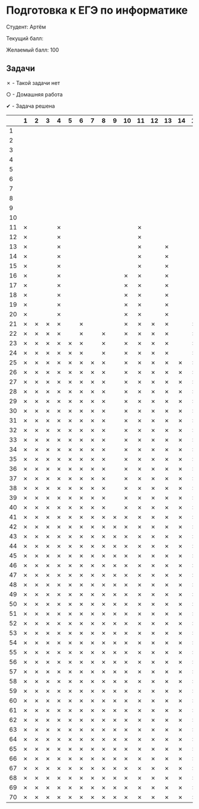 # Подготовка к ЕГЭ по информатике

Студент: Артём

Текущий балл: 

Желаемый балл: 100

## Задачи

✗ - Такой задачи нет

○ - Домашняя работа

✔︎ - Задача решена



|    | 1 | 2 | 3 | 4 | 5 | 6 | 7 | 8 | 9 | 10 | 11 | 12 | 13 | 14 | 15 | 16 | 17 | 18 | 19 | 20 | 21 | 22 | 23 | 24 | 25 | 26 | 27 |
|----|---|---|---|---|---|---|---|---|---|----|----|----|----|----|----|----|----|----|----|----|----|----|----|----|----|----|----|
| 1  |   |   |   |   |   |   |   |   |   |    |    |    |    |    |    |    |    |    |    |    |    |    |    |    |    |    |    |
| 2  |   |   |   |   |   |   |   |   |   |    |    |    |    |    |    |    |    |    |    |    |    |    |    |    |    |    |    |
| 3  |   |   |   |   |   |   |   |   |   |    |    |    |    |    |    |    |    |    |    |    |    |    |    |    |    |    |    |
| 4  |   |   |   |   |   |   |   |   |   |    |    |    |    |    |    |    |    |    |    |    |    |    |    |    |    |    |    |
| 5  |   |   |   |   |   |   |   |   |   |    |    |    |    |    |    |    |    |    |    |    |    |    |    |    |    |    |    |
| 6  |   |   |   |   |   |   |   |   |   |    |    |    |    |    |    |    |    |    |    |    |    |    |    |    |    |    |    |
| 7  |   |   |   |   |   |   |   |   |   |    |    |    |    |    |    |    |    |    |    |    |    |    |    |    |    |    |    |
| 8  |   |   |   |   |   |   |   |   |   |    |    |    |    |    |    |    |    |    |    |    |    |    |    |    |    |    |    |
| 9  |   |   |   |   |   |   |   |   |   |    |    |    |    |    |    |    |    |    |    |    |    |    |    |    |    |    |    |
| 10 |   |   |   |   |   |   |   |   |   |    |    |    |    |    |    |    |    |    |    |    |    |    |    |    |    |    |    |
| 11 | ✗ |   |   | ✗ |   |   |   |   |   |    | ✗  |    |    |    |    |    |    |    |    |    |    |    |    |    |    |    |    |
| 12 | ✗ |   |   | ✗ |   |   |   |   |   |    | ✗  |    |    |    |    |    |    |    |    |    |    |    |    |    |    |    |    |
| 13 | ✗ |   |   | ✗ |   |   |   |   |   |    | ✗  |    | ✗  |    |    |    |    |    |    |    |    |    |    |    |    |    |    |
| 14 | ✗ |   |   | ✗ |   |   |   |   |   |    | ✗  |    | ✗  |    |    |    |    |    |    |    |    |    |    |    |    |    |    |
| 15 | ✗ |   |   | ✗ |   |   |   |   |   |    | ✗  |    | ✗  |    |    |    |    |    |    |    |    |    |    |    |    |    |    |
| 16 | ✗ |   |   | ✗ |   |   |   |   |   | ✗  | ✗  |    | ✗  |    |    |    |    |    |    |    |    | ✗  |    |    |    |    |    |
| 17 | ✗ |   |   | ✗ |   |   |   |   |   | ✗  | ✗  |    | ✗  |    |    |    |    |    | ✗  | ✗  | ✗  | ✗  |    |    |    |    |    |
| 18 | ✗ |   |   | ✗ |   |   |   |   |   | ✗  | ✗  |    | ✗  |    |    |    |    |    | ✗  | ✗  | ✗  | ✗  |    |    |    |    |    |
| 19 | ✗ |   |   | ✗ |   |   |   |   |   | ✗  | ✗  |    | ✗  |    |    |    |    |    | ✗  | ✗  | ✗  | ✗  |    |    |    |    |    |
| 20 | ✗ |   |   | ✗ |   |   |   |   |   | ✗  | ✗  |    | ✗  |    |    |    |    |    | ✗  | ✗  | ✗  | ✗  |    |    |    |    |    |
| 21 | ✗ | ✗ | ✗ | ✗ |   | ✗ |   |   |   | ✗  | ✗  | ✗  | ✗  |    | ✗  |    | ✗  |    | ✗  | ✗  | ✗  | ✗  |    |    |    |    |    |
| 22 | ✗ | ✗ | ✗ | ✗ |   | ✗ |   | ✗ |   | ✗  | ✗  | ✗  | ✗  |    | ✗  |    | ✗  |    | ✗  | ✗  | ✗  | ✗  |    |    |    |    |    |
| 23 | ✗ | ✗ | ✗ | ✗ | ✗ | ✗ |   | ✗ |   | ✗  | ✗  | ✗  | ✗  |    | ✗  |    | ✗  |    | ✗  | ✗  | ✗  | ✗  |    |    |    |    |    |
| 24 | ✗ | ✗ | ✗ | ✗ | ✗ | ✗ |   | ✗ |   | ✗  | ✗  | ✗  | ✗  |    | ✗  |    | ✗  |    | ✗  | ✗  | ✗  | ✗  |    |    |    |    |    |
| 25 | ✗ | ✗ | ✗ | ✗ | ✗ | ✗ | ✗ | ✗ |   | ✗  | ✗  | ✗  | ✗  | ✗  | ✗  |    | ✗  |    | ✗  | ✗  | ✗  | ✗  |    |    |    |    |    |
| 26 | ✗ | ✗ | ✗ | ✗ | ✗ | ✗ | ✗ | ✗ |   | ✗  | ✗  | ✗  | ✗  | ✗  | ✗  |    | ✗  |    | ✗  | ✗  | ✗  | ✗  | ✗  |    |    | ✗  |    |
| 27 | ✗ | ✗ | ✗ | ✗ | ✗ | ✗ | ✗ | ✗ |   | ✗  | ✗  | ✗  | ✗  | ✗  | ✗  |    | ✗  |    | ✗  | ✗  | ✗  | ✗  | ✗  |    |    | ✗  |    |
| 28 | ✗ | ✗ | ✗ | ✗ | ✗ | ✗ | ✗ | ✗ |   | ✗  | ✗  | ✗  | ✗  | ✗  | ✗  |    | ✗  |    | ✗  | ✗  | ✗  | ✗  | ✗  |    |    | ✗  |    |
| 29 | ✗ | ✗ | ✗ | ✗ | ✗ | ✗ | ✗ | ✗ |   | ✗  | ✗  | ✗  | ✗  | ✗  | ✗  |    | ✗  | ✗  | ✗  | ✗  | ✗  | ✗  | ✗  |    |    | ✗  |    |
| 30 | ✗ | ✗ | ✗ | ✗ | ✗ | ✗ | ✗ | ✗ |   | ✗  | ✗  | ✗  | ✗  | ✗  | ✗  |    | ✗  | ✗  | ✗  | ✗  | ✗  | ✗  | ✗  |    |    | ✗  |    |
| 31 | ✗ | ✗ | ✗ | ✗ | ✗ | ✗ | ✗ | ✗ |   | ✗  | ✗  | ✗  | ✗  | ✗  | ✗  | ✗  | ✗  | ✗  | ✗  | ✗  | ✗  | ✗  | ✗  |    | ✗  | ✗  |    |
| 32 | ✗ | ✗ | ✗ | ✗ | ✗ | ✗ | ✗ | ✗ |   | ✗  | ✗  | ✗  | ✗  | ✗  | ✗  | ✗  | ✗  | ✗  | ✗  | ✗  | ✗  | ✗  | ✗  |    | ✗  | ✗  |    |
| 33 | ✗ | ✗ | ✗ | ✗ | ✗ | ✗ | ✗ | ✗ |   | ✗  | ✗  | ✗  | ✗  | ✗  | ✗  | ✗  | ✗  | ✗  | ✗  | ✗  | ✗  | ✗  | ✗  |    | ✗  | ✗  |    |
| 34 | ✗ | ✗ | ✗ | ✗ | ✗ | ✗ | ✗ | ✗ |   | ✗  | ✗  | ✗  | ✗  | ✗  | ✗  | ✗  | ✗  | ✗  | ✗  | ✗  | ✗  | ✗  | ✗  |    | ✗  | ✗  |    |
| 35 | ✗ | ✗ | ✗ | ✗ | ✗ | ✗ | ✗ | ✗ |   | ✗  | ✗  | ✗  | ✗  | ✗  | ✗  | ✗  | ✗  | ✗  | ✗  | ✗  | ✗  | ✗  | ✗  |    | ✗  | ✗  |    |
| 36 | ✗ | ✗ | ✗ | ✗ | ✗ | ✗ | ✗ | ✗ |   | ✗  | ✗  | ✗  | ✗  | ✗  | ✗  | ✗  | ✗  | ✗  | ✗  | ✗  | ✗  | ✗  | ✗  |    | ✗  | ✗  |    |
| 37 | ✗ | ✗ | ✗ | ✗ | ✗ | ✗ | ✗ | ✗ |   | ✗  | ✗  | ✗  | ✗  | ✗  | ✗  | ✗  | ✗  | ✗  | ✗  | ✗  | ✗  | ✗  | ✗  |    | ✗  | ✗  |    |
| 38 | ✗ | ✗ | ✗ | ✗ | ✗ | ✗ | ✗ | ✗ |   | ✗  | ✗  | ✗  | ✗  | ✗  | ✗  | ✗  | ✗  | ✗  | ✗  | ✗  | ✗  | ✗  | ✗  |    | ✗  | ✗  |    |
| 39 | ✗ | ✗ | ✗ | ✗ | ✗ | ✗ | ✗ | ✗ |   | ✗  | ✗  | ✗  | ✗  | ✗  | ✗  | ✗  | ✗  | ✗  | ✗  | ✗  | ✗  | ✗  | ✗  |    | ✗  | ✗  |    |
| 40 | ✗ | ✗ | ✗ | ✗ | ✗ | ✗ | ✗ | ✗ |   | ✗  | ✗  | ✗  | ✗  | ✗  | ✗  | ✗  | ✗  | ✗  | ✗  | ✗  | ✗  | ✗  | ✗  |    | ✗  | ✗  |    |
| 41 | ✗ | ✗ | ✗ | ✗ | ✗ | ✗ | ✗ | ✗ | ✗ | ✗  | ✗  | ✗  | ✗  | ✗  | ✗  | ✗  | ✗  | ✗  | ✗  | ✗  | ✗  | ✗  | ✗  |    | ✗  | ✗  |    |
| 42 | ✗ | ✗ | ✗ | ✗ | ✗ | ✗ | ✗ | ✗ | ✗ | ✗  | ✗  | ✗  | ✗  | ✗  | ✗  | ✗  | ✗  | ✗  | ✗  | ✗  | ✗  | ✗  | ✗  |    | ✗  | ✗  |    |
| 43 | ✗ | ✗ | ✗ | ✗ | ✗ | ✗ | ✗ | ✗ | ✗ | ✗  | ✗  | ✗  | ✗  | ✗  | ✗  | ✗  | ✗  | ✗  | ✗  | ✗  | ✗  | ✗  | ✗  |    | ✗  | ✗  |    |
| 44 | ✗ | ✗ | ✗ | ✗ | ✗ | ✗ | ✗ | ✗ | ✗ | ✗  | ✗  | ✗  | ✗  | ✗  | ✗  | ✗  | ✗  | ✗  | ✗  | ✗  | ✗  | ✗  | ✗  |    | ✗  | ✗  |    |
| 45 | ✗ | ✗ | ✗ | ✗ | ✗ | ✗ | ✗ | ✗ | ✗ | ✗  | ✗  | ✗  | ✗  | ✗  | ✗  | ✗  | ✗  | ✗  | ✗  | ✗  | ✗  | ✗  | ✗  |    | ✗  | ✗  |    |
| 46 | ✗ | ✗ | ✗ | ✗ | ✗ | ✗ | ✗ | ✗ | ✗ | ✗  | ✗  | ✗  | ✗  | ✗  | ✗  | ✗  | ✗  | ✗  | ✗  | ✗  | ✗  | ✗  | ✗  |    | ✗  | ✗  |    |
| 47 | ✗ | ✗ | ✗ | ✗ | ✗ | ✗ | ✗ | ✗ | ✗ | ✗  | ✗  | ✗  | ✗  | ✗  | ✗  | ✗  | ✗  | ✗  | ✗  | ✗  | ✗  | ✗  | ✗  |    | ✗  | ✗  |    |
| 48 | ✗ | ✗ | ✗ | ✗ | ✗ | ✗ | ✗ | ✗ | ✗ | ✗  | ✗  | ✗  | ✗  | ✗  | ✗  | ✗  | ✗  | ✗  | ✗  | ✗  | ✗  | ✗  | ✗  | ✗  | ✗  | ✗  |    |
| 49 | ✗ | ✗ | ✗ | ✗ | ✗ | ✗ | ✗ | ✗ | ✗ | ✗  | ✗  | ✗  | ✗  | ✗  | ✗  | ✗  | ✗  | ✗  | ✗  | ✗  | ✗  | ✗  | ✗  | ✗  | ✗  | ✗  |    |
| 50 | ✗ | ✗ | ✗ | ✗ | ✗ | ✗ | ✗ | ✗ | ✗ | ✗  | ✗  | ✗  | ✗  | ✗  | ✗  | ✗  | ✗  | ✗  | ✗  | ✗  | ✗  | ✗  | ✗  | ✗  | ✗  | ✗  |    |
| 51 | ✗ | ✗ | ✗ | ✗ | ✗ | ✗ | ✗ | ✗ | ✗ | ✗  | ✗  | ✗  | ✗  | ✗  | ✗  | ✗  | ✗  | ✗  | ✗  | ✗  | ✗  | ✗  | ✗  | ✗  | ✗  | ✗  |    |
| 52 | ✗ | ✗ | ✗ | ✗ | ✗ | ✗ | ✗ | ✗ | ✗ | ✗  | ✗  | ✗  | ✗  | ✗  | ✗  | ✗  | ✗  | ✗  | ✗  | ✗  | ✗  | ✗  | ✗  | ✗  | ✗  | ✗  |    |
| 53 | ✗ | ✗ | ✗ | ✗ | ✗ | ✗ | ✗ | ✗ | ✗ | ✗  | ✗  | ✗  | ✗  | ✗  | ✗  | ✗  | ✗  | ✗  | ✗  | ✗  | ✗  | ✗  | ✗  | ✗  | ✗  | ✗  |    |
| 54 | ✗ | ✗ | ✗ | ✗ | ✗ | ✗ | ✗ | ✗ | ✗ | ✗  | ✗  | ✗  | ✗  | ✗  | ✗  | ✗  | ✗  | ✗  | ✗  | ✗  | ✗  | ✗  | ✗  | ✗  | ✗  | ✗  |    |
| 55 | ✗ | ✗ | ✗ | ✗ | ✗ | ✗ | ✗ | ✗ | ✗ | ✗  | ✗  | ✗  | ✗  | ✗  | ✗  | ✗  | ✗  | ✗  | ✗  | ✗  | ✗  | ✗  | ✗  | ✗  | ✗  | ✗  |    |
| 56 | ✗ | ✗ | ✗ | ✗ | ✗ | ✗ | ✗ | ✗ | ✗ | ✗  | ✗  | ✗  | ✗  | ✗  | ✗  | ✗  | ✗  | ✗  | ✗  | ✗  | ✗  | ✗  | ✗  | ✗  | ✗  | ✗  |    |
| 57 | ✗ | ✗ | ✗ | ✗ | ✗ | ✗ | ✗ | ✗ | ✗ | ✗  | ✗  | ✗  | ✗  | ✗  | ✗  | ✗  | ✗  | ✗  | ✗  | ✗  | ✗  | ✗  | ✗  | ✗  | ✗  | ✗  |    |
| 58 | ✗ | ✗ | ✗ | ✗ | ✗ | ✗ | ✗ | ✗ | ✗ | ✗  | ✗  | ✗  | ✗  | ✗  | ✗  | ✗  | ✗  | ✗  | ✗  | ✗  | ✗  | ✗  | ✗  | ✗  | ✗  | ✗  |    |
| 59 | ✗ | ✗ | ✗ | ✗ | ✗ | ✗ | ✗ | ✗ | ✗ | ✗  | ✗  | ✗  | ✗  | ✗  | ✗  | ✗  | ✗  | ✗  | ✗  | ✗  | ✗  | ✗  | ✗  | ✗  | ✗  | ✗  |    |
| 60 | ✗ | ✗ | ✗ | ✗ | ✗ | ✗ | ✗ | ✗ | ✗ | ✗  | ✗  | ✗  | ✗  | ✗  | ✗  | ✗  | ✗  | ✗  | ✗  | ✗  | ✗  | ✗  | ✗  | ✗  | ✗  | ✗  |    |
| 61 | ✗ | ✗ | ✗ | ✗ | ✗ | ✗ | ✗ | ✗ | ✗ | ✗  | ✗  | ✗  | ✗  | ✗  | ✗  | ✗  | ✗  | ✗  | ✗  | ✗  | ✗  | ✗  | ✗  | ✗  | ✗  | ✗  |    |
| 62 | ✗ | ✗ | ✗ | ✗ | ✗ | ✗ | ✗ | ✗ | ✗ | ✗  | ✗  | ✗  | ✗  | ✗  | ✗  | ✗  | ✗  | ✗  | ✗  | ✗  | ✗  | ✗  | ✗  | ✗  | ✗  | ✗  |    |
| 63 | ✗ | ✗ | ✗ | ✗ | ✗ | ✗ | ✗ | ✗ | ✗ | ✗  | ✗  | ✗  | ✗  | ✗  | ✗  | ✗  | ✗  | ✗  | ✗  | ✗  | ✗  | ✗  | ✗  | ✗  | ✗  | ✗  |    |
| 64 | ✗ | ✗ | ✗ | ✗ | ✗ | ✗ | ✗ | ✗ | ✗ | ✗  | ✗  | ✗  | ✗  | ✗  | ✗  | ✗  | ✗  | ✗  | ✗  | ✗  | ✗  | ✗  | ✗  | ✗  | ✗  | ✗  |    |
| 65 | ✗ | ✗ | ✗ | ✗ | ✗ | ✗ | ✗ | ✗ | ✗ | ✗  | ✗  | ✗  | ✗  | ✗  | ✗  | ✗  | ✗  | ✗  | ✗  | ✗  | ✗  | ✗  | ✗  | ✗  | ✗  | ✗  |    |
| 66 | ✗ | ✗ | ✗ | ✗ | ✗ | ✗ | ✗ | ✗ | ✗ | ✗  | ✗  | ✗  | ✗  | ✗  | ✗  | ✗  | ✗  | ✗  | ✗  | ✗  | ✗  | ✗  | ✗  | ✗  | ✗  | ✗  |    |
| 67 | ✗ | ✗ | ✗ | ✗ | ✗ | ✗ | ✗ | ✗ | ✗ | ✗  | ✗  | ✗  | ✗  | ✗  | ✗  | ✗  | ✗  | ✗  | ✗  | ✗  | ✗  | ✗  | ✗  | ✗  | ✗  | ✗  |    |
| 68 | ✗ | ✗ | ✗ | ✗ | ✗ | ✗ | ✗ | ✗ | ✗ | ✗  | ✗  | ✗  | ✗  | ✗  | ✗  | ✗  | ✗  | ✗  | ✗  | ✗  | ✗  | ✗  | ✗  | ✗  | ✗  | ✗  |    |
| 69 | ✗ | ✗ | ✗ | ✗ | ✗ | ✗ | ✗ | ✗ | ✗ | ✗  | ✗  | ✗  | ✗  | ✗  | ✗  | ✗  | ✗  | ✗  | ✗  | ✗  | ✗  | ✗  | ✗  | ✗  | ✗  | ✗  |    |
| 70 | ✗ | ✗ | ✗ | ✗ | ✗ | ✗ | ✗ | ✗ | ✗ | ✗  | ✗  | ✗  | ✗  | ✗  | ✗  | ✗  | ✗  | ✗  | ✗  | ✗  | ✗  | ✗  | ✗  | ✗  | ✗  | ✗  |    |





